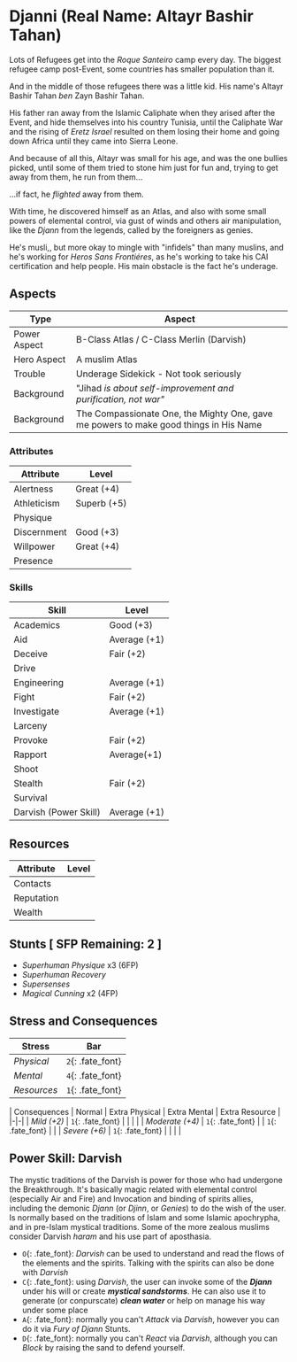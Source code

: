 # Djanni (Real Name: Altayr Bashir Tahan)

Lots of Refugees get into the _Roque Santeiro_ camp every day. The biggest refugee camp post-Event, some countries has smaller population than it. 

And in the middle of those refugees there was a little kid. His name's Altayr Bashir Tahan _ben_ Zayn Bashir Tahan. 

His father ran away from the Islamic Caliphate when they arised after the Event, and hide themselves into his country Tunisia, until the Caliphate War and the rising of _Eretz Israel_ resulted on them losing their home and going down Africa until they came into Sierra Leone.

And because of all this, Altayr was small for his age, and was the one bullies picked, until some of them tried to stone him just for fun and, trying to get away from them, he run from them...

...if fact, he _flighted_ away from them.

With time, he discovered himself as an Atlas, and also with some small powers of elemental control, via gust of winds and others air manipulation, like the _Djann_ from the legends, called by the foreigners as genies.

He's musli,, but more okay to mingle with "infidels" than many muslins, and he's working for _Heros Sans Frontiéres_, as he's working to take his CAI certification and help people. His main obstacle is the fact he's underage.

## Aspects

| Type | Aspect |
|-|-|
| Power Aspect | B-Class Atlas / C-Class Merlin (Darvish) |
| Hero Aspect | A muslim Atlas |
| Trouble  | Underage Sidekick - Not took seriously  |
| Background | "Jihad _is about self-improvement and purification, not war"_ |
| Background | The Compassionate One, the Mighty One, gave me powers to make good things in His Name |

### Attributes

| Attribute | Level |
|-|-|
| Alertness | Great (+4) | 
| Athleticism | Superb (+5) |
| Physique |  |
| Discernment | Good (+3)  |
| Willpower | Great (+4) |
| Presence |   |

### Skills

| Skill | Level |
|-|-|
| Academics | Good (+3)  | 
| Aid |  Average (+1) | 
| Deceive | Fair (+2) | 
| Drive |  |
| Engineering | Average (+1) | 
| Fight | Fair (+2)  |  
| Investigate | Average (+1) |
| Larceny | |
| Provoke | Fair (+2) | 
| Rapport | Average(+1) |
| Shoot |  | 
| Stealth | Fair (+2) | 
| Survival |  |
| Darvish (Power Skill) |  Average (+1) | 

## Resources

| Attribute | Level |
|-|-|
| Contacts | |
| Reputation |  |
| Wealth | |

## Stunts [ SFP Remaining: 2 ]

+ _Superhuman Physique_ x3 (6FP)
+ _Superhuman Recovery_
+ _Supersenses_
+ _Magical Cunning_ x2 (4FP)

## Stress and Consequences

| Stress | Bar |
|-|-|
| _Physical_ | `2`{: .fate_font} |
| _Mental_ | `4`{: .fate_font} |
| _Resources_ | `1`{: .fate_font} |

| Consequences | Normal | Extra Physical | Extra Mental | Extra Resource |
|-|-|
| _Mild (+2)_ |  `1`{: .fate_font} |  | | |
| _Moderate (+4)_ | `1`{: .fate_font} |  | `1`{: .fate_font} | | 
| _Severe (+6)_ | `1`{: .fate_font} |  | | |


## Power Skill: Darvish

The mystic traditions of the Darvish is power for those who had undergone the Breakthrough. It's basically magic related with elemental control (especially Air and Fire) and Invocation and binding of spirits allies, including the demonic _Djann_ (or _Djinn_, or _Genies_) to do the wish of the user. Is normally based on the traditions of Islam and some Islamic apochrypha, and in pre-Islam mystical traditions. Some of the more zealous muslims consider Darvish _haram_ and his use part of aposthasia.

+ `O`{: .fate_font}: _Darvish_ can be used to understand and read the flows of the elements and the spirits. Talking with the spirits can also be done with _Darvish_
+ `C`{: .fate_font}: using _Darvish_, the user can invoke some of the ___Djann___ under his will or create ___mystical sandstorms___. He can also use it to generate (or conpurscate) ___clean water___ or help on manage his way under some place
+ `A`{: .fate_font}: normally you can't _Attack_ via _Darvish_, however you can do it via _Fury of Djann_ Stunts. 
+ `D`{: .fate_font}: normally you can't _React_ via _Darvish_, although you can _Block_ by raising the sand to defend yourself.
